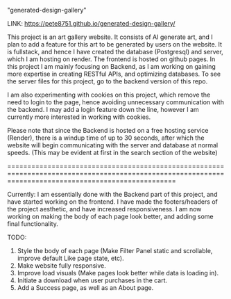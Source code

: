 "generated-design-gallery"

LINK: https://pete8751.github.io/generated-design-gallery/

This project is an art gallery website. It consists of AI generate art, and I plan to add a feature for this art to be generated by users on the website.
It is fullstack, and hence I have created the database (Postgresql) and server, which I am hosting on render. The frontend is hosted on github pages.
In this project I am mainly focusing on Backend, as I am working on gaining more expertise in creating RESTful APIs, and optimizing databases.
To see the server files for this project, go to the backend version of this repo.

I am also experimenting with cookies on this project, which remove the need to login to the page, hence avoiding unnecessary communication with the backend.
I may add a login feature down the line, however I am currently more interested in working with cookies.

Please note that since the Backend is hosted on a free hosting service (Render), there is a windup time of up to 30 seconds, after which the website
will begin communicating with the server and database at normal speeds. (This may be evident at first in the search section of the website)

======================================================================================================================================================


Currently: I am essentially done with the Backend part of this project, and have started working on the frontend. I have made the footers/headers
of the project aesthetic, and have increased responsiveness. I am now working on making the body of each page look better, and adding some final functionality.

TODO: 
1. Style the body of each page (Make Filter Panel static and scrollable, improve default Like page state, etc).
2. Make website fully responsive.
3. Improve load visuals (Make pages look better while data is loading in).
4. Initiate a download when user purchases in the cart.
5. Add a Success page, as well as an About page.

